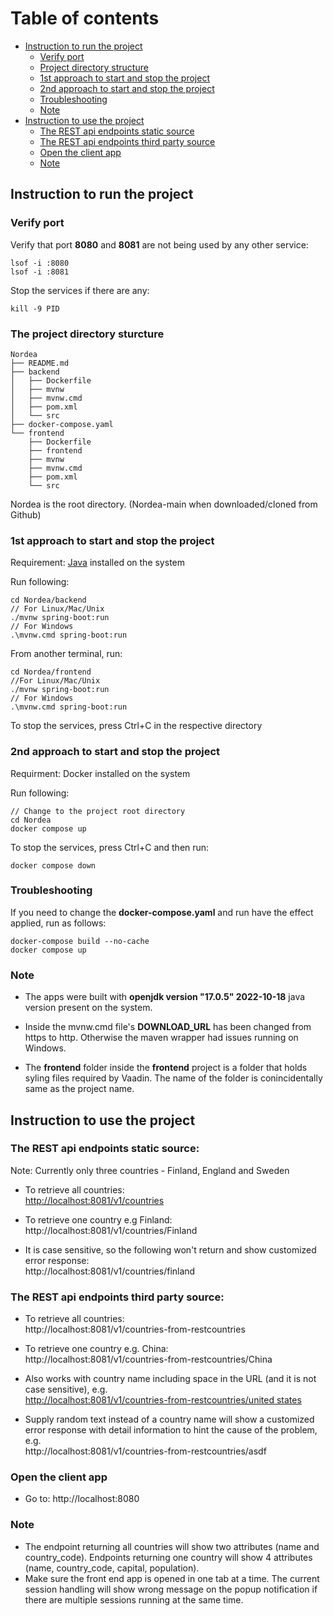# Table of contents
- [Instruction to run the project](#section1)  
    - [Verify port](#subsection1.1)
    - [Project directory structure](#subsection1.2)
    - [1st approach to start and stop the project](#subsection1.3)
    - [2nd approach to start and stop the project](#subsection1.4)
    - [Troubleshooting](#subsection1.5)
    - [Note](#subsection1.6)
- [Instruction to use the project](#section2)
    - [The REST api endpoints static source](#subsection2.1)
    - [The REST api endpoints third party source](#subsection2.2)
    - [Open the client app](#subsection2.3)
    - [Note](#subsection2.4)


## Instruction to run the project <a name="section1"></a>

### Verify port <a name="subsection1.1">

Verify that port **8080** and **8081** are not being used by any other service:

    lsof -i :8080
    lsof -i :8081

Stop the services if there are any:
    
    kill -9 PID

### The project directory sturcture <a name="subsection1.2">

```
Nordea
├── README.md
├── backend
│   ├── Dockerfile
│   ├── mvnw
│   ├── mvnw.cmd
│   ├── pom.xml
│   └── src
├── docker-compose.yaml
└── frontend
    ├── Dockerfile
    ├── frontend
    ├── mvnw
    ├── mvnw.cmd
    ├── pom.xml
    └── src
```
Nordea is the root directory. (Nordea-main when downloaded/cloned from Github)

### 1st approach to start and stop the project <a name="subsection1.3">

Requirement: [Java](#subsection1.6) installed on the system

Run following:

    cd Nordea/backend
    // For Linux/Mac/Unix
    ./mvnw spring-boot:run              
    // For Windows
    .\mvnw.cmd spring-boot:run              

From another terminal, run:

    cd Nordea/frontend
    //For Linux/Mac/Unix
    ./mvnw spring-boot:run              
    // For Windows            
    .\mvnw.cmd spring-boot:run          

To stop the services, press Ctrl+C in the respective directory

### 2nd approach to start and stop the project <a name="subsection1.4">

Requirment: Docker installed on the system

Run following:

    // Change to the project root directory
    cd Nordea
    docker compose up

To stop the services, press Ctrl+C and then run:

    docker compose down

### Troubleshooting <a name="subsection1.5">

If you need to change the **docker-compose.yaml** and run have the effect applied, run as follows:

    docker-compose build --no-cache
    docker compose up

### Note <a name="subsection1.6">

- The apps were built with **openjdk version "17.0.5" 2022-10-18** java version present on the system.

- Inside the mvnw.cmd file's **DOWNLOAD_URL** has been changed from https to http. Otherwise the maven wrapper had issues running on Windows.

- The **frontend** folder inside the **frontend** project is a folder that holds syling files required by Vaadin. The name of the folder is conincidentally same as the project name.

## Instruction to use the project <a name="section2"></a>

### The REST api endpoints static source: <a name="subsection2.1">

Note: Currently only three countries - Finland, England and Sweden

- To retrieve all countries:  
    <http://localhost:8081/v1/countries>

- To retrieve one country e.g Finland:  
    http://localhost:8081/v1/countries/Finland

- It is case sensitive, so the following won't return and show customized error response:  
    http://localhost:8081/v1/countries/finland

### The REST api endpoints third party source: <a name="subsection2.2">

- To retrieve all countries:  
    http://localhost:8081/v1/countries-from-restcountries

- To retrieve one country e.g. China:  
    http://localhost:8081/v1/countries-from-restcountries/China
    
- Also works with country name including space in the URL (and it is not case sensitive), e.g.  
    [http://localhost:8081/v1/countries-from-restcountries/united states](http://localhost:8081/v1/countries-from-restcountries/united%20states)

- Supply random text instead of a country name will show a customized error response with detail information to hint the cause of the problem, e.g.  
    http://localhost:8081/v1/countries-from-restcountries/asdf

### Open the client app <a name="subsection2.3">

- Go to: http://localhost:8080

### Note <a name="subsection2.4">
- The endpoint returning all countries will show two attributes (name and country_code). Endpoints returning one country will show 4 attributes (name, country_code, capital, population). 
- Make sure the front end app is opened in one tab at a time. The current session handling will show wrong message on the popup notification if there are multiple sessions running at the same time.